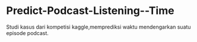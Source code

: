 # Predict-Podcast-Listening--Time
Studi kasus dari kompetisi kaggle,memprediksi waktu mendengarkan suatu episode podcast.
